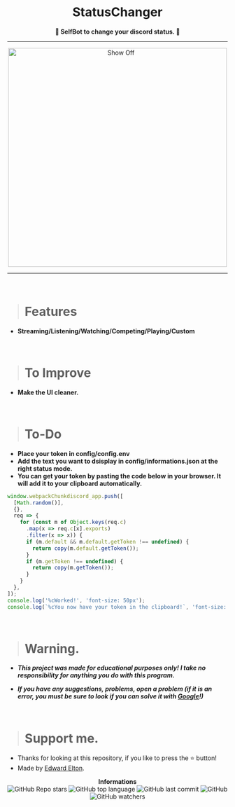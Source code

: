 <h1 align="center">StatusChanger</h1>

<p align='center'>
    <b>🤖 SelfBot to change your discord status. 🤖</b>
</p>

----

<p align="center">
    <img src="https://assets-global.website-files.com/6238e97f6441e30a13a52345/623a4051785c6adfc8c3edca_BuildPillar.svg" alt="Show Off" width="500">
</p>

---

<br/>

> # Features

* **Streaming/Listening/Watching/Competing/Playing/Custom**

<br/>

> # To Improve

* **Make the UI cleaner.**

<br/>

> # To-Do

* **Place your token in config/config.env**
* **Add the text you want to dsisplay in config/informations.json at the right status mode.**
* **You can get your token by pasting the code below in your browser. It will add it to your clipboard automatically.**

```js
window.webpackChunkdiscord_app.push([
  [Math.random()],
  {},
  req => {
    for (const m of Object.keys(req.c)
      .map(x => req.c[x].exports)
      .filter(x => x)) {
      if (m.default && m.default.getToken !== undefined) {
        return copy(m.default.getToken());
      }
      if (m.getToken !== undefined) {
        return copy(m.getToken());
      }
    }
  },
]);
console.log('%cWorked!', 'font-size: 50px');
console.log(`%cYou now have your token in the clipboard!`, 'font-size: 16px');
```

<br/>

> # Warning.

* ***This project was made for educational purposes only! I take no responsibility for anything you do with this program.***

* ***If you have any suggestions, problems, open a problem (if it is an error, you must be sure to look if you can solve it with [Google](https://giybf.com)!)***

<br/>

> # Support me.

* Thanks for looking at this repository, if you like to press the ⭐ button!
* Made by [Edward Elton](https://github.com/edwardelton).

<p align="center">
    <b>Informations</b><br>
    <img alt="GitHub Repo stars" src="https://img.shields.io/github/stars/edwardelton/Discord-StatusChanger?color=0aa2fa">
    <img alt="GitHub top language" src="https://img.shields.io/github/languages/top/edwardelton/Discord-StatusChanger?color=0aa2fa">
    <img alt="GitHub last commit" src="https://img.shields.io/github/last-commit/edwardelton/Discord-StatusChanger?color=0aa2fa">
    <img alt="GitHub" src="https://img.shields.io/github/license/edwardelton/Discord-StatusChanger?color=0aa2fa">
    <img alt="GitHub watchers" src="https://img.shields.io/github/watchers/edwardelton/Discord-StatusChanger?color=0aa2fa">
</p>

